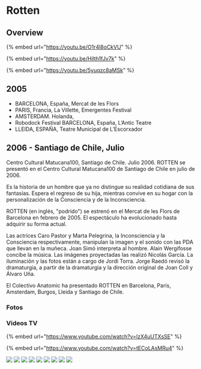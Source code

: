 # Rotten

## Overview

{% embed url="https://youtu.be/O1r4l8oCkVU" %}

{% embed url="https://youtu.be/Hilth1fJv7k" %}

{% embed url="https://youtu.be/5yuqzc8aMSk" %}



## 2005

* BARCELONA, España, Mercat de les Flors 
* PARIS, Francia, La Villette, Emergentes Festival 
* AMSTERDAM. Holanda, 
* Robodock Festival BARCELONA, España, L’Antic Teatre 
* LLEIDA, ESPAÑA, Teatre Municipal de L’Escorxador

## 2006 - Santiago de Chile, Julio

Centro Cultural Matucana100, Santiago de Chile. Julio 2006. ROTTEN se presentó en el Centro Cultural Matucana100 de Santiago de Chile en julio de 2006.

Es la historia de un hombre que ya no distingue su realidad cotidiana de sus fantasías. Espera el regreso de su hija, mientras convive en su hogar con la personalización de la Consciencia y de la Inconsciencia.

ROTTEN \(en inglés, "podrido"\) se estrenó en el Mercat de les Flors de Barcelona en febrero de 2005. El espectáculo ha evolucionado hasta adquirir su forma actual.

Las actrices Caro Pastor y Marta Pelegrina, la Inconsciencia y la Consciencia respectivamente, manipulan la imagen y el sonido con las PDA que llevan en la muñeca. Joan Simó interpreta al hombre. Alain Wergifosse concibe la música. Las imágenes proyectadas las realizó Nicolás García. La iluminación y las fotos están a cargo de Jordi Torra. Jorge Raedó revisó la dramaturgia, a partir de la dramaturgia y la dirección original de Joan Coll y Álvaro Uña.

El Colectivo Anatomic ha presentado ROTTEN en Barcelona, París, Amsterdam, Burgos, Lleida y Santiago de Chile.

### Fotos

### Videos TV

{% embed url="https://www.youtube.com/watch?v=lzX4uUTXsSE" %}



{% embed url="https://www.youtube.com/watch?v=tECoLAsMRu4" %}



![](../../../.gitbook/assets/rotten-chile-1-.jpg) ![](../../../.gitbook/assets/rotten-chile-2-.jpg) ![](../../../.gitbook/assets/rotten-chile-3-.jpg) ![](../../../.gitbook/assets/rotten-chile-4-.jpg) ![](../../../.gitbook/assets/rotten-chile-5-.jpg) ![](../../../.gitbook/assets/rotten-chile-6-.jpg) ![](../../../.gitbook/assets/rotten-chile-7-.jpg) ![](../../../.gitbook/assets/rotten-chile-8-.jpg) ![](../../../.gitbook/assets/rotten-chile-9-.jpg)

